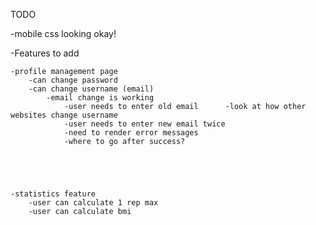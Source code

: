 TODO

-mobile css looking okay!

-Features to add

    -profile management page
        -can change password
        -can change username (email)
            -email change is working
                -user needs to enter old email      -look at how other websites change username
                -user needs to enter new email twice
                -need to render error messages
                -where to go after success?

        



    -statistics feature
        -user can calculate 1 rep max
        -user can calculate bmi

    







